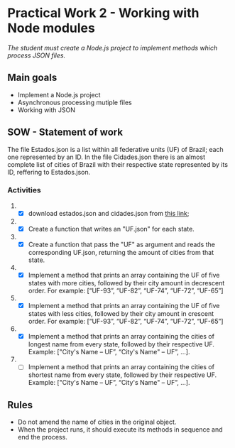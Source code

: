 # Practical Work 2 - Working with Node modules

_The student must create a Node.js project to implement methods which process JSON files._

## Main goals

-   Implement a Node.js project
-   Asynchronous processing mutiple files
-   Working with JSON

## SOW - Statement of work

The file Estados.json is a list within all federative units (UF) of Brazil; each one represented by an ID. In the file Cidades.json there is an almost complete list of cities of Brazil with their respective state represented by its ID, reffering to Estados.json.

### Activities

1.  -   [x] download estados.json and cidades.json from [this link](https://github.com/felipefdl/cidades-estados-brasil-json);

2.  -   [x] Create a function that writes an "UF.json" for each state.
3.  -   [x] Create a function that pass the "UF" as argument and reads the corresponding UF.json, returning the amount of cities from that state.
4.  -   [x] Implement a method that prints an array containing the UF of five states with more cities, followed by their city amount in decrescent order. For example: [“UF-93”, “UF-82”, “UF-74”, “UF-72”, “UF-65”]
5.  -   [x] Implement a method that prints an array containing the UF of five states with less cities, followed by their city amount in crescent order. For example: [“UF-93”, “UF-82”, “UF-74”, “UF-72”, “UF-65”]
6.  -   [x] Implement a method that prints an array containing the cities of longest name from every state, followed by their respective UF. Example: ["City's Name – UF”, “City's Name" – UF”, ...].
7.  -   [ ] Implement a method that prints an array containing the cities of shortest name from every state, followed by their respective UF. Example: ["City's Name – UF”, “City's Name" – UF”, ...].

## Rules

-   Do not amend the name of cities in the original object.
-   When the project runs, it should execute its methods in sequence and end the process.
